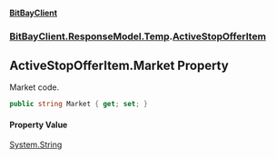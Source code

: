#### [BitBayClient](./index.md 'index')
### [BitBayClient.ResponseModel.Temp](./BitBayClient-ResponseModel-Temp.md 'BitBayClient.ResponseModel.Temp').[ActiveStopOfferItem](./BitBayClient-ResponseModel-Temp-ActiveStopOfferItem.md 'BitBayClient.ResponseModel.Temp.ActiveStopOfferItem')
## ActiveStopOfferItem.Market Property
Market code.  
```csharp
public string Market { get; set; }
```
#### Property Value
[System.String](https://docs.microsoft.com/en-us/dotnet/api/System.String 'System.String')  
